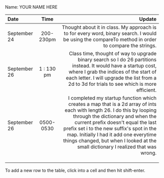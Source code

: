 Name: YOUR NAME HERE

| Date         |    Time    |                                                                                                                                                                                                                                                                                                                                                                         Update |
|:-------------|:----------:|-------------------------------------------------------------------------------------------------------------------------------------------------------------------------------------------------------------------------------------------------------------------------------------------------------------------------------------------------------------------------------:|
| September 24 | 200-230pm  |                                                                                                                                                                                                                             Thought about it in class. My approach is to for every word, binary search. I would be using the compareTo method in order to compare the strings. |
| September 26 | 1 : 130 pm |                                                                                                                      Class time, thought of way to upgrade binary search so I do 26 partitions instead. It would have a startup cost, where I grab the indices of the start of each letter. I will upgrade the list from a 2d to 3d for trials to see which is more efficient. |
| September 26 | 0500-0530  | I completed my startup function which creates a map that is a 2d array of ints each with length 26. I do this by looping through the dictionary and when the current prefix doesn't equal the last prefix set i to the new suffix's spot in the map. Initially I had it add one everytime things changed, but when I looked at the small dictionary I realized that was wrong. |
|              |            |                                                                                                                                                                                                                                                                                                                                                                                |
|              |            |                                                                                                                                                                                                                                                                                                                                                                                |
|              |            |                                                                                                                                                                                                                                                                                                                                                                                |


To add a new row to the table, click into a cell and then hit shift-enter.